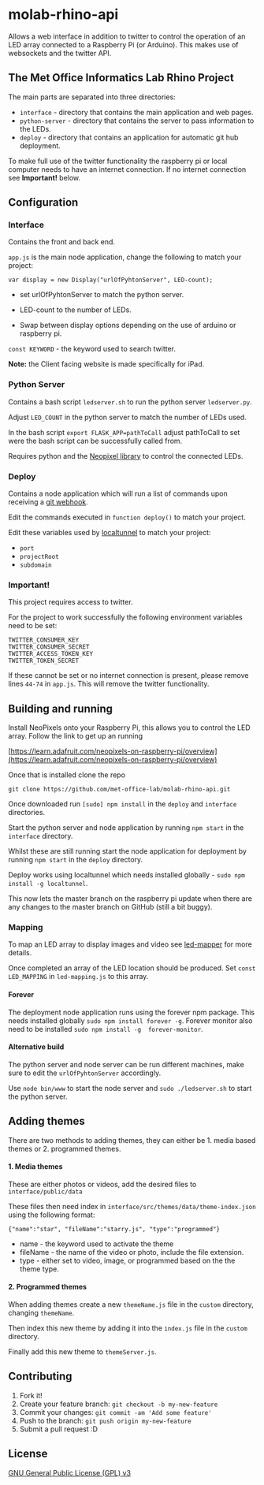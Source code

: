 # molab-rhino-api  
Allows a web interface in addition to twitter to control the operation of an LED array connected to a Raspberry Pi (or Arduino). This makes use of websockets and the twitter API.

## The Met Office Informatics Lab Rhino Project
The main parts are separated into three directories:
* `interface` - directory that contains the main application and web pages.
* `python-server` - directory that contains the server to pass information to the LEDs.
* `deploy` - directory that contains an application for automatic git hub deployment.

To make full use of the twitter functionality the raspberry pi or local computer needs to have an internet connection. If no internet connection see **Important!** below.

## Configuration

### Interface
Contains the front and back end.

`app.js` is the main node application, change the following to match your project:
```
var display = new Display("urlOfPyhtonServer", LED-count);
```
   - set urlOfPyhtonServer to match the python server.
   * LED-count to the number of LEDs.
   - Swap between display options depending on the use of arduino or raspberry pi.

`const KEYWORD` - the keyword used to search twitter.

**Note:** the Client facing website is made specifically for iPad.

### Python Server
Contains a bash script `ledserver.sh` to run the python server `ledserver.py`.

Adjust `LED_COUNT` in the python server to match the number of LEDs used.

In the bash script `export FLASK_APP=pathToCall` adjust pathToCall to set were the bash script can be successfully called from.

Requires python and the [Neopixel library](https://github.com/adafruit/Adafruit_NeoPixel) to control the connected LEDs.

### Deploy
Contains a node application which will run a list of commands upon receiving a [git webhook](https://help.github.com/articles/about-webhooks/).

Edit the commands executed in `function deploy()` to match your project.

Edit these variables used by [localtunnel](https://localtunnel.github.io/www/) to match your project:
* `port`
* `projectRoot`
* `subdomain`

### Important!
This project requires access to twitter.

For the project to work successfully the following environment variables need to be set:

```
TWITTER_CONSUMER_KEY
TWITTER_CONSUMER_SECRET
TWITTER_ACCESS_TOKEN_KEY
TWITTER_TOKEN_SECRET
```

If these cannot be set or no internet connection is present, please remove lines `44-74` in `app.js`. This will remove the twitter functionality.

## Building and running

Install NeoPixels onto your Raspberry Pi, this allows you to control the LED array. Follow the link to get up an running

[https://learn.adafruit.com/neopixels-on-raspberry-pi/overview](https://learn.adafruit.com/neopixels-on-raspberry-pi/overview)

Once that is installed clone the repo

```
git clone https://github.com/met-office-lab/molab-rhino-api.git
```

Once downloaded run `[sudo] npm install` in the `deploy` and `interface` directories.

Start the python server and node application by running `npm start` in the `interface` directory.

Whilst these are still running start the node application for deployment by running `npm start` in the `deploy` directory.

Deploy works using localtunnel which needs installed globally - `sudo npm install -g localtunnel`.

This now lets the master branch on the raspberry pi update when there are any changes to the master branch on GitHub (still a bit buggy).

### Mapping
To map an LED array to display images and video see [led-mapper](https://github.com/met-office-lab/led-mapper) for more details.

Once completed an array of the LED location should be produced. Set `const LED_MAPPING` in `led-mapping.js` to this array.

#### Forever
The deployment node application runs using the forever npm package. This needs installed globally `sudo npm install forever -g`. Forever monitor also need to be installed `sudo npm install -g  forever-monitor`.

#### Alternative build
The python server and node server can be run different machines, make sure to edit the `urlOfPyhtonServer` accordingly.

Use `node bin/www` to start the node server and `sudo ./ledserver.sh` to start the python server.

## Adding themes
There are two methods to adding themes, they can either be 1. media based themes or 2. programmed themes.

#### 1. Media themes
These are either photos or videos, add the desired files to `interface/public/data`

These files then need index in `interface/src/themes/data/theme-index.json` using the following format:

```
{"name":"star", "fileName":"starry.js", "type":"programmed"}
```

  - name - the keyword used to activate the theme
  - fileName - the name of the video or photo, include the file extension.
  - type - either set to video, image, or programmed based on the the theme type.

#### 2. Programmed themes
When adding themes create a new `themeName.js` file in the `custom` directory, changing `themeName`.

Then index this new theme by adding it into the `index.js` file in the `custom` directory.

Finally add this new theme to `themeServer.js`.

## Contributing

1. Fork it!
2. Create your feature branch: `git checkout -b my-new-feature`
3. Commit your changes: `git commit -am 'Add some feature'`
4. Push to the branch: `git push origin my-new-feature`
5. Submit a pull request :D

## License

[GNU General Public License (GPL) v3](https://www.gnu.org/licenses/gpl-3.0.en.html)
